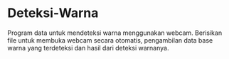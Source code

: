 # Deteksi-Warna
Program data untuk mendeteksi warna menggunakan webcam. Berisikan file untuk membuka webcam secara otomatis, pengambilan data base warna yang terdeteksi dan hasil dari deteksi warnanya.
